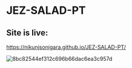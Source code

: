 # JEZ-SALAD-PT

## Site is live:
https://nikunjsonigara.github.io/JEZ-SALAD-PT/

![8bc82544ef312c696b66dac6ea3c957d](https://github.com/NikunjSonigara/JEZ-SALAD-PT/assets/106422654/8f06428b-9173-4fac-afc8-b7e28d1285d7)
